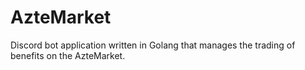 # AzteMarket
Discord bot application written in Golang that manages the trading of benefits on the AzteMarket.
